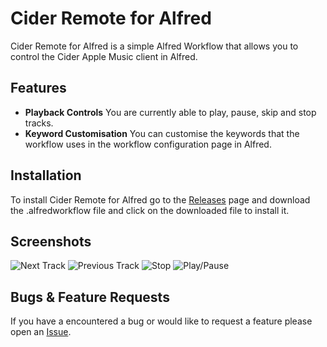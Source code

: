 # Cider Remote for Alfred
Cider Remote for Alfred is a simple Alfred Workflow that allows you to control the Cider Apple Music client in Alfred.
## Features
- **Playback Controls**
You are currently able to play, pause, skip and stop tracks.
- **Keyword Customisation**
You can customise the keywords that the workflow uses in the workflow configuration page in Alfred.
## Installation
To install Cider Remote for Alfred go to the [Releases](https://github.com/TheOctoGirl/cider-remote-for-alfred/releases/latest) page and download the .alfredworkflow file and click on the downloaded file to install it.
## Screenshots
![Next Track](https://user-images.githubusercontent.com/119755793/232650634-5fa819b0-171b-4f1d-b5ee-d2d88682676b.png)
![Previous Track](https://user-images.githubusercontent.com/119755793/232650671-3d9f5fb5-d6c8-4cee-92a5-13ea5222b307.png)
![Stop](https://user-images.githubusercontent.com/119755793/232650155-ddf2c806-f47b-4a39-b340-162c3632fc91.png)
![Play/Pause](https://user-images.githubusercontent.com/119755793/232651172-db78a073-e1da-4449-a988-375491391b9f.png)
## Bugs & Feature Requests
If you have a encountered a bug or would like to request a feature please open an [Issue](https://github.com/TheOctoGirl/cider-remote-for-alfred/issues).
